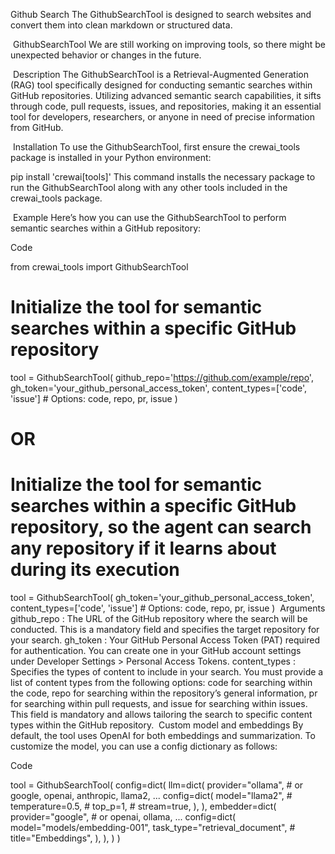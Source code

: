 Github Search
The GithubSearchTool is designed to search websites and convert them into clean markdown or structured data.

​
GithubSearchTool
We are still working on improving tools, so there might be unexpected behavior or changes in the future.

​
Description
The GithubSearchTool is a Retrieval-Augmented Generation (RAG) tool specifically designed for conducting semantic searches within GitHub repositories. Utilizing advanced semantic search capabilities, it sifts through code, pull requests, issues, and repositories, making it an essential tool for developers, researchers, or anyone in need of precise information from GitHub.

​
Installation
To use the GithubSearchTool, first ensure the crewai_tools package is installed in your Python environment:


pip install 'crewai[tools]'
This command installs the necessary package to run the GithubSearchTool along with any other tools included in the crewai_tools package.

​
Example
Here’s how you can use the GithubSearchTool to perform semantic searches within a GitHub repository:

Code

from crewai_tools import GithubSearchTool

# Initialize the tool for semantic searches within a specific GitHub repository
tool = GithubSearchTool(
	github_repo='https://github.com/example/repo',
	gh_token='your_github_personal_access_token',
	content_types=['code', 'issue'] # Options: code, repo, pr, issue
)

# OR

# Initialize the tool for semantic searches within a specific GitHub repository, so the agent can search any repository if it learns about during its execution
tool = GithubSearchTool(
	gh_token='your_github_personal_access_token',
	content_types=['code', 'issue'] # Options: code, repo, pr, issue
)
​
Arguments
github_repo : The URL of the GitHub repository where the search will be conducted. This is a mandatory field and specifies the target repository for your search.
gh_token : Your GitHub Personal Access Token (PAT) required for authentication. You can create one in your GitHub account settings under Developer Settings > Personal Access Tokens.
content_types : Specifies the types of content to include in your search. You must provide a list of content types from the following options: code for searching within the code, repo for searching within the repository’s general information, pr for searching within pull requests, and issue for searching within issues. This field is mandatory and allows tailoring the search to specific content types within the GitHub repository.
​
Custom model and embeddings
By default, the tool uses OpenAI for both embeddings and summarization. To customize the model, you can use a config dictionary as follows:

Code

tool = GithubSearchTool(
    config=dict(
        llm=dict(
            provider="ollama", # or google, openai, anthropic, llama2, ...
            config=dict(
                model="llama2",
                # temperature=0.5,
                # top_p=1,
                # stream=true,
            ),
        ),
        embedder=dict(
            provider="google", # or openai, ollama, ...
            config=dict(
                model="models/embedding-001",
                task_type="retrieval_document",
                # title="Embeddings",
            ),
        ),
    )
)